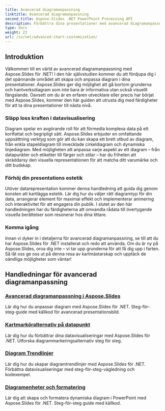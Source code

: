 ```yaml
---
title: Avancerad diagramanpassning
linktitle: Avancerad diagramanpassning
second_title: Aspose.Slides .NET PowerPoint Processing API
description: Förbättra dina presentationer med avancerad diagramanpassning med Aspose.Slides för .NET. Lär dig hur du skapar visuellt fantastiska diagram och skräddarsyr dem efter dina exakta behov.
type: docs
weight: 23
url: /sv/net/advanced-chart-customization/
---
```


## Introduktion

Välkommen till en värld av avancerad diagramanpassning med Aspose.Slides för .NET! I den här självstudien kommer du att fördjupa dig i det spännande området att skapa och anpassa diagram i dina presentationer. Aspose.Slides ger dig möjlighet att gå bortom grunderna och hantverksdiagram som inte bara är informativa utan också visuellt fängslande. Oavsett om du är en erfaren utvecklare eller precis har börjat med Aspose.Slides, kommer den här guiden att utrusta dig med färdigheter för att ta dina presentationer till nästa nivå.

### Släpp loss kraften i datavisualisering

Diagram spelar en avgörande roll för att förmedla komplexa data på ett kortfattat och begripligt sätt. Aspose.Slides erbjuder en omfattande uppsättning verktyg som gör att du kan skapa ett brett utbud av diagram, från enkla stapeldiagram till invecklade cirkeldiagram och dynamiska linjediagram. Med möjligheten att anpassa varje aspekt av ett diagram – från datapunkter och etiketter till färger och stilar – har du friheten att skräddarsy den visuella representationen för att matcha ditt varumärke och ditt budskap.

### Förhöj din presentations estetik

Utöver datarepresentation kommer denna handledning att guida dig genom konsten att kartlägga estetik. Lär dig hur du väljer rätt diagramtyp för din data, arrangerar element för maximal effekt och implementerar animering och interaktivitet för att engagera din publik. I slutet av den här handledningen har du färdigheterna att omvandla rådata till övertygande visuella berättelser som resonerar hos dina tittare.

### Komma igång

Innan vi dyker in i detaljerna för avancerad diagramanpassning, se till att du har Aspose.Slides för .NET installerat och redo att använda. Om du är ny på Aspose.Slides, oroa dig inte – vi tar upp grunderna för att få dig upp i farten. Så låt oss ge oss ut på denna resa av kartmästarskap och upptäck de oändliga möjligheter som väntar!

## Handledningar för avancerad diagramanpassning
### [Avancerad diagramanpassning i Aspose.Slides](./advanced-chart-customization/)
Lär dig hur du anpassar diagram med Aspose.Slides för .NET. Steg-för-steg-guide med källkod för avancerad presentationsbild.
### [Kartmarköralternativ på datapunkt](./chart-marker-options-on-data-point/)
Lär dig hur du förbättrar dina datavisualiseringar med Aspose.Slides för .NET. Utforska diagrammarkeringsalternativ steg för steg.
### [Diagram Trendlinjer](./chart-trend-lines/)
Lär dig hur du skapar diagramtrendlinjer med Aspose.Slides för .NET. Förbättra datavisualiseringar med steg-för-steg-vägledning och kodexempel.
### [Diagramenheter och formatering](./chart-entities/)
Lär dig att skapa och formatera dynamiska diagram i PowerPoint med Aspose.Slides för .NET. Steg-för-steg guide med källkod.